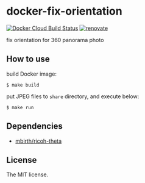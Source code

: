 # docker-fix-orientation

[![Docker Cloud Build Status](https://img.shields.io/docker/cloud/build/sasaplus1/docker-fix-orientation.svg)](https://hub.docker.com/r/sasaplus1/docker-fix-orientation)
[![renovate](https://badges.renovateapi.com/github/sasaplus1/docker-fix-orientation)](https://renovatebot.com)

fix orientation for 360 panorama photo

## How to use

build Docker image:

```console
$ make build
```

put JPEG files to `share` directory, and execute below:

```console
$ make run
```

## Dependencies

- [mbirth/ricoh-theta](https://github.com/mbirth/ricoh-theta)

## License

The MIT license.
